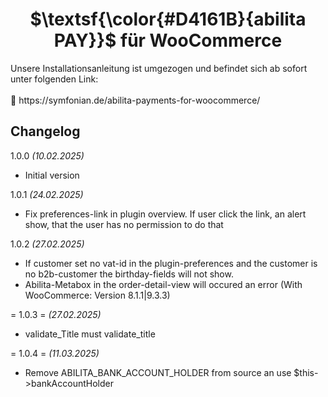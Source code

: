 <h1 align="center">$\textsf{\color{#D4161B}{abilita PAY}}$ für WooCommerce</h1>
Unsere Installationsanleitung ist umgezogen und befindet sich ab sofort unter folgenden Link:
<br><br>
🚀️ https://symfonian.de/abilita-payments-for-woocommerce/

<h2>Changelog</h2>

1.0.0 *(10.02.2025)*

* Initial version

1.0.1 *(24.02.2025)*

* Fix preferences-link in plugin overview. If user click the link, an alert show, that the user has no permission to do that

1.0.2 *(27.02.2025)*

* If customer set no vat-id in the plugin-preferences and the customer is no b2b-customer the birthday-fields will not show.
* Abilita-Metabox in the order-detail-view will occured an error (With WooCommerce: Version 8.1.1|9.3.3)

= 1.0.3 = *(27.02.2025)*

* validate_Title must validate_title

= 1.0.4 = *(11.03.2025)*

* Remove ABILITA_BANK_ACCOUNT_HOLDER from source an use $this->bankAccountHolder